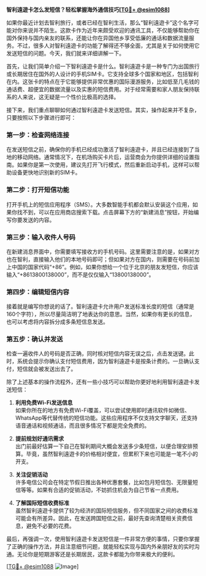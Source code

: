 **智利遠遊卡怎么发短信？轻松掌握海外通信技巧[[TG💪+ @esim1088](https://t.me/s/esim1088)]**

如果你最近计划去智利旅行，或者已经在智利生活，那么“智利遠遊卡”这个名字可能对你来说并不陌生。这款卡作为近年来颇受欢迎的通讯工具，不仅能够帮助你在国外保持与国内亲友的联系，还能让你在异国他乡享受低廉的通话和数据流量服务。不过，很多人对智利遠遊卡的功能了解得还不够全面，尤其是关于如何使用它发送短信的问题。今天，我们就来详细讲解一下。

首先，让我们简单介绍一下智利遠遊卡是什么。智利遠遊卡是一种专门为出国旅行或长期居住在国外的人设计的手机SIM卡。它支持全球多个国家和地区，包括智利在内。这张卡的特点在于它能够提供非常优惠的国际漫游服务，比如低至几毛钱的通话费、超便宜的数据流量以及实惠的短信费用。对于经常需要和家人朋友保持联系的人来说，这无疑是一个性价比极高的选择。

接下来，我们重点聊聊如何通过智利遠遊卡发送短信。其实，操作起来并不复杂，只要按照以下步骤进行即可：

### **第一步：检查网络连接**
在发送短信之前，确保你的手机已经成功激活了智利遠遊卡，并且已经连接到了当地的移动网络。通常情况下，在机场购买卡片后，运营商会为你提供详细的设置指南。如果你是第一次使用，建议先打开飞行模式，然后重新启动手机，这样可以帮助设备更快地识别新的SIM卡。

### **第二步：打开短信功能**
打开手机上的短信应用程序（SMS）。大多数智能手机都会默认安装这个应用，如果你找不到，可以在应用商店搜索下载。点击屏幕下方的“新建消息”按钮，开始编写你要发送的内容。

### **第三步：输入收件人号码**
在新建消息界面中，你需要填写接收方的手机号码。这里需要注意的是，如果对方也在智利，直接输入他们的本地号码即可；但如果对方在国内，则需要在号码前加上中国的国家代码“+86”。例如，如果你想给一个位于北京的朋友发短信，你应该输入“+8613800138000”，而不是仅仅输入“13800138000”。

### **第四步：编辑短信内容**
接着就是编写你想说的话了。智利遠遊卡允许用户发送标准长度的短信（通常是160个字符），所以尽量简洁明了地表达你的意思。当然，如果你有更长的信息，也可以考虑将内容拆分成多条短信息发送。

### **第五步：确认并发送**
检查一遍收件人的号码是否正确，同时核对短信内容无误之后，点击发送键。此时，系统会提示你确认支付短信费用，因为智利遠遊卡是按条计费的。一旦确认支付，短信就会被发送出去了。

除了上述基本的操作流程外，还有一些小技巧可以帮助你更好地利用智利遠遊卡发送短信：

1. **利用免费Wi-Fi发送信息**  
   如果你所在的地方有免费Wi-Fi覆盖，可以尝试使用即时通讯软件如微信、WhatsApp等代替传统的短信功能。这些应用程序不仅支持文字聊天，还支持语音通话和视频通话，而且很多情况下都是完全免费的。

2. **提前规划好通讯需求**  
   出门前最好估算一下自己在智利期间大概会发送多少条短信，以便合理安排预算。毕竟，虽然智利遠遊卡的价格相对便宜，但累积下来也可能是一笔不小的开支。

3. **关注促销活动**  
   许多电信公司会在特定节假日推出各种优惠套餐，比如包月短信包、无限量短信等等。如果有合适的促销活动，不妨抓住机会为自己节省一点费用。

4. **了解国际短信收费标准**  
   虽然智利遠遊卡提供了较为经济的国际短信服务，但不同国家之间的收费标准可能会有所差异。因此，在发送跨国短信之前，最好先查询清楚相关资费信息，避免不必要的花费。

最后，再强调一次，使用智利遠遊卡发送短信是一件非常方便的事情，只要你掌握了正确的操作方法，并且注意细节问题，就能轻松实现与国内外亲朋好友的实时沟通。无论你是短期游客还是长期居民，这款卡都能为你带来极大的便利。

[[TG💪+ @esim1088](https://t.me/s/esim1088) ![Image](https://i.postimg.cc/4NQfJmqS/Snipaste-2025-05-13-00-14-12.png)]